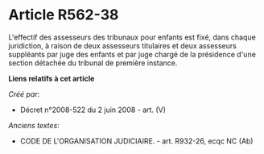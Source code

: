 # Article R562-38

L'effectif des assesseurs des tribunaux pour enfants est fixé, dans chaque juridiction, à raison de deux assesseurs
titulaires et deux assesseurs suppléants par juge des enfants et par juge chargé de la présidence d'une section détachée du
tribunal de première instance.

**Liens relatifs à cet article**

_Créé par_:

  - Décret n°2008-522 du 2 juin 2008 - art. (V)

_Anciens textes_:

  - CODE DE L'ORGANISATION JUDICIAIRE. - art. R932-26, ecqc NC (Ab)
